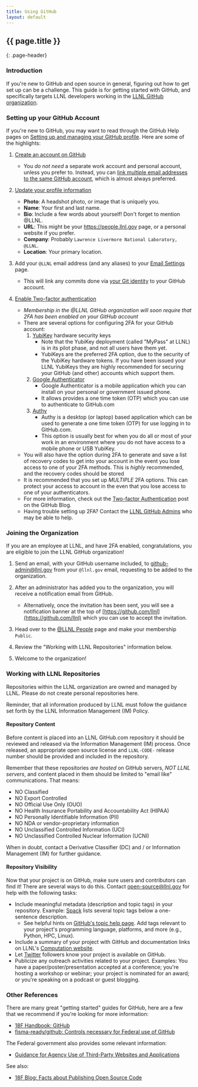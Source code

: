```yaml
---
title: Using GitHub
layout: default
---
```


## {{ page.title }}
{: .page-header}

### Introduction

If you're new to GitHub and open source in general, figuring out how to get set up can be a challenge. This guide is for getting started with GitHub, and specifically targets LLNL developers working in the [LLNL GitHub organization](https://github.com/LLNL).

### Setting up your GitHub Account

If you're new to GitHub, you may want to read through the GitHub Help pages on [Setting up and managing your GitHub profile](https://help.github.com/categories/setting-up-and-managing-your-github-profile/). Here are some of the highlights:

1. [Create an account on GitHub](https://github.com/join)

    - You *do not need* a separate work account and personal account, unless you prefer to. Instead, you can [link multiple email addresses to the same GitHub account](https://help.github.com/articles/adding-an-email-address-to-your-github-account/), which is almost always preferred.

2. [Update your profile information](https://github.com/settings/profile)

    - **Photo**: A headshot photo, or image that is uniquely you.
    - **Name**: Your first and last name.
    - **Bio**: Include a few words about yourself! Don't forget to mention @LLNL.
    - **URL**: This might be your https://people.llnl.gov page, or a personal website if you prefer.
    - **Company**: Probably `Lawrence Livermore National Laboratory, @LLNL`.
    - **Location**: Your primary location.

3. Add your `@LLNL` email address (and any aliases) to your [Email Settings](https://github.com/settings/emails) page.

    - This will link any commits done via [your Git identity](https://git-scm.com/book/en/v2/Getting-Started-First-Time-Git-Setup#Your-Identity) to your GitHub account.

4. [Enable Two-factor authentication](https://github.com/settings/security)

    - *Membership in the @LLNL GitHub organization will soon require that 2FA has been enabled on your GitHub account*
    - There are several options for configuring 2FA for your GitHub account:
        1. [YubiKey](https://yubico.com) hardware security keys
            - Note that the YubiKey deployment (called "MyPass" at LLNL) is in its pilot phase, and not all users have them yet.
            - YubiKeys are the preferred 2FA option, due to the security of the YubiKey hardware tokens. If you have been issued your LLNL YubiKeys they are highly recommended for securing your GitHub (and other) accounts which support them.
        2. [Google Authenticator](https://support.google.com/accounts/answer/1066447)
            - Google Authenticator is a mobile application which you can install on your personal or government issued phone.
            - It allows provides a one time token (OTP) which you can use to authenticate to GitHub.com
        3. [Authy](https://authy.com/guides/github/)
            - Authy is a desktop (or laptop) based application which can be used to generate a one time token (OTP) for use logging in to GitHub.com.
            - This option is usually best for when you do all or most of your work in an environment where you do not have access to a mobile phone or USB YubiKey.
    - You will also have the option during 2FA to generate and save a list of recovery codes to get into your account in the event you lose access to one of your 2FA methods. This is *highly* recommended, and the recovery codes should be stored
    - It is recommended that you set up *MULTIPLE* 2FA options. This can protect your access to account in the even that you lose access to one of your authenticators.
    - For more information, check out the [Two-factor Authentication](https://github.com/blog/1614-two-factor-authentication) post on the GitHub Blog.
    - Having trouble setting up 2FA? Contact the [LLNL GitHub Admins](mailto:github-admin@llnl.gov) who may be able to help.

### Joining the Organization

If you are an employee at LLNL, and have 2FA enabled, congratulations, you are eligible to join the LLNL GitHub organization!

1. Send an email, with your GitHub username included, to [github-admin@llnl.gov](mailto:github-admin@llnl.gov) from your `@llnl.gov` email, requesting to be added to the organization.

2. After an administrator has added you to the organization, you will receive a notification email from GitHub.

    - Alternatively, once the invitation has been sent, you will see a notification banner at the top of [https://github.com/llnl](https://github.com/llnl) which you can use to accept the invitation.

3. Head over to the [@LLNL People](https://github.com/orgs/LLNL/people) page and make your membership `Public`.

4. Review the "Working with LLNL Repositories" information below.

5. Welcome to the organization!

### Working with LLNL Repositories

Repositories within the LLNL organization are owned and managed by LLNL. Please do not create personal repositories here.

Reminder, that all information produced by LLNL must follow the guidance set forth by the LLNL Information Management (IM) Policy.

#### Repository Content

Before content is placed into an LLNL GitHub.com repository it should be reviewed and released via the Information Management (IM) process. Once released, an appropriate open source license and `LLNL-CODE-` release number should be provided and included in the repository.

Remember that these repositories *are hosted* on GitHub servers, *NOT LLNL servers*, and content placed in them should be limited to "email like" communications. That means:

* NO Classified
* NO Export Controlled
* NO Official Use Only (OUO)
* NO Health Insurance Portability and Accountability Act (HIPAA)
* NO Personally Identifiable Information (PII)
* NO NDA or vendor-proprietary information
* NO Unclassified Controlled Information (UCI)
* NO Unclassified Controlled Nuclear Information (UCNI)

When in doubt, contact a Derivative Classifier (DC) and / or Information Management (IM) for further guidance.

#### Repository Visibility

Now that your project is on GitHub, make sure users and contributors can find it! There are several ways to do this. Contact [open-source@llnl.gov](mailto:open-source@llnl.gov) for help with the following tasks:

* Include meaningful metadata (description and topic tags) in your repository. Example: [Spack](https://github.com/spack/spack) lists several topic tags below a one-sentence description.
    * See helpful hints on [GitHub's topic help page](https://help.github.com/articles/about-topics/). Add tags relevant to your project's programming language, platforms, and more (e.g., Python, HPC, Linux).
* Include a summary of your project with GitHub and documentation links on LLNL's [Computation website](https://computation.llnl.gov/).
* Let [Twitter](https://twitter.com/LLNL_OpenSource) followers know your project is available on GitHub.
* Publicize any outreach activities related to your project. Examples: You have a paper/poster/presentation accepted at a conference; you're hosting a workshop or webinar; your project is nominated for an award; or you're speaking on a podcast or guest blogging.

### Other References

There are many great "getting started" guides for GitHub, here are a few that we recommend if you're looking for more information:

- [18F Handbook: GitHub](https://handbook.18f.gov/github/)
- [fisma-ready/github: Controls necessary for Federal use of GitHub](https://github.com/fisma-ready/github)

The Federal government also provides some relevant information:

- [Guidance for Agency Use of Third-Party Websites and Applications](https://obamawhitehouse.archives.gov/sites/default/files/omb/assets/memoranda_2010/m10-23.pdf)

See also:

- [18F Blog: Facts about Publishing Open Source Code](https://18f.gsa.gov/2016/08/08/facts-about-publishing-open-source-code-in-government/)
